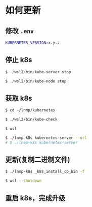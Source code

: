 # 如何更新

## 修改 `.env`

```bash
KUBERNETES_VERSION=x.y.z
```

## 停止 k8s

```powershell
$ ./wsl2/bin/kube-server stop

$ ./wsl2/bin/kube-node stop
```

## 获取 k8s

```bash
$ cd ~/lnmp/kubernetes

$ ./wsl2/bin/kube-check

$ wsl

$ ./lnmp-k8s kubernetes-server --url
# $ ./lnmp-k8s kubernetes-server
```

## 更新(复制二进制文件)

```bash
$ ./lnmp-k8s _k8s_install_cp_bin -f
```

```bash
$ wsl --shutdown
```

## 重启 k8s，完成升级
